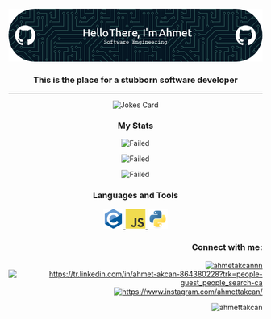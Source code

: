 <p align="center">
  <img
    src="./img/github-header-image.png"
    alt="Failed"
  />
</p>



<h3 align="center"> This is the place for a stubborn software developer </h3>

<hr>
<p align="center">
  <img src="https://readme-jokes.vercel.app/api?hideBorder&theme=gotham" alt="Jokes Card" />
</p>


<h3 align="center">My Stats</h3>

<p align="center">
  <img
    src="http://github-readme-streak-stats.herokuapp.com?user=ahmettakcan&theme=gotham&hide_border=true&date_format=%5BY%20%5DM%20j)"
    alt="Failed"
  />
</p>

<p align="center">
  <img
    src="https://github-readme-stats.vercel.app/api?username=ahmettakcan&theme=gotham&hide_border=true"
    alt="Failed"
  />
</p>

<p align="center">
  <img
    src="https://github-readme-stats.vercel.app/api/top-langs?username=ahmettakcan&show_icons=true&theme=gotham&layout=compact&count_private=true&hide_border=true"
    alt="Failed"
  />
</p>

<h3 align="center">Languages and Tools</h3>
<p align="center"> <a href="https://www.cprogramming.com/" target="_blank" rel="noreferrer"> <img src="https://raw.githubusercontent.com/devicons/devicon/master/icons/c/c-original.svg" alt="c" width="40" height="40"/> </a> <a href="https://developer.mozilla.org/en-US/docs/Web/JavaScript" target="_blank" rel="noreferrer"> <img src="https://raw.githubusercontent.com/devicons/devicon/master/icons/javascript/javascript-original.svg" alt="javascript" width="40" height="40"/> </a> <a href="https://www.python.org" target="_blank" rel="noreferrer"> <img src="https://raw.githubusercontent.com/devicons/devicon/master/icons/python/python-original.svg" alt="python" width="40" height="40"/> </a> </p>

<h3 align="right">Connect with me:</h3>
<p align="right">
<a href="https://twitter.com/ahmetakcannn" target="blank"><img align="center" src="https://raw.githubusercontent.com/rahuldkjain/github-profile-readme-generator/master/src/images/icons/Social/twitter.svg" alt="ahmetakcannn" height="30" width="40" /></a>
<a href="https://tr.linkedin.com/in/ahmet-akcan-864380228?trk=people-guest_people_search-ca" target="blank"><img align="center" src="https://raw.githubusercontent.com/rahuldkjain/github-profile-readme-generator/master/src/images/icons/Social/linked-in-alt.svg" alt="https://tr.linkedin.com/in/ahmet-akcan-864380228?trk=people-guest_people_search-ca" height="30" width="40" /></a>
<a href="https://www.instagram.com/ahmettakcan/" target="blank"><img align="center" src="https://raw.githubusercontent.com/rahuldkjain/github-profile-readme-generator/master/src/images/icons/Social/instagram.svg" alt="https://www.instagram.com/ahmettakcan/" height="30" width="40" /></a>
</p>

<p align="right"> <img src="https://komarev.com/ghpvc/?username=ahmettakcan&label=Profile%20views&color=0e75b6&style=flat" alt="ahmettakcan" /> </p>
